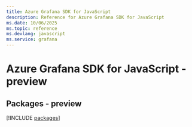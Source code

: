 ```yaml
---
title: Azure Grafana SDK for JavaScript
description: Reference for Azure Grafana SDK for JavaScript
ms.date: 10/06/2025
ms.topic: reference
ms.devlang: javascript
ms.service: grafana
---
```

# Azure Grafana SDK for JavaScript - preview
## Packages - preview
[!INCLUDE [packages](grafana-index.md)]